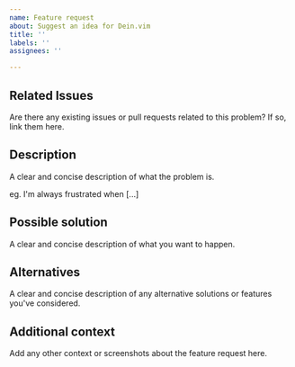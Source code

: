 ```yaml
---
name: Feature request
about: Suggest an idea for Dein.vim
title: ''
labels: ''
assignees: ''

---
```


## Related Issues

Are there any existing issues or pull requests related to this problem? If so,
link them here.

## Description

A clear and concise description of what the problem is.

eg. I'm always frustrated when [...]

## Possible solution

A clear and concise description of what you want to happen.

## Alternatives

A clear and concise description of any alternative solutions or features you've
considered.

## Additional context

Add any other context or screenshots about the feature request here.
